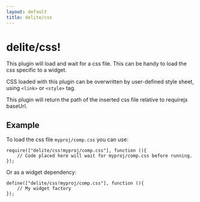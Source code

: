 ```yaml
---
layout: default
title: delite/css
---
```


# delite/css!

This plugin will load and wait for a css file. This can be handy to load the css
specific to a widget.

CSS loaded with this plugin can be overwritten by user-defined style sheet, using `<link>` or `<style>` tag.

This plugin will return the path of the inserted css file relative to requirejs baseUrl.

## Example

To load the css file `myproj/comp.css` you can use:
```
require(["delite/css!myproj/comp.css"], function (){
	// Code placed here will wait for myproj/comp.css before running.
});
```

Or as a widget dependency:

```
define(["delite/css!myproj/comp.css"], function (){
	// My widget factory
});
```

